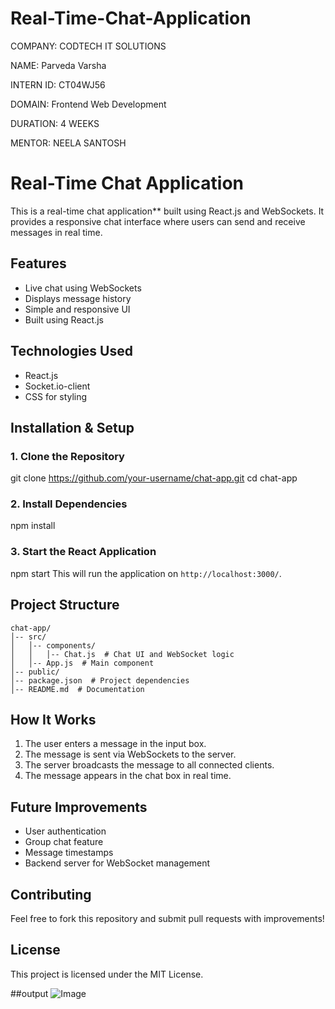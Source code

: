 # Real-Time-Chat-Application

COMPANY: CODTECH IT SOLUTIONS

NAME: Parveda Varsha

INTERN ID: CT04WJ56

DOMAIN: Frontend Web Development

DURATION: 4 WEEKS

MENTOR: NEELA SANTOSH

# Real-Time Chat Application

This is a real-time chat application** built using React.js and WebSockets. It provides a responsive chat interface where users can send and receive messages in real time.

## Features
- Live chat using WebSockets
- Displays message history
- Simple and responsive UI
- Built using React.js

## Technologies Used
- React.js
- Socket.io-client
- CSS for styling

## Installation & Setup
### 1. Clone the Repository
git clone https://github.com/your-username/chat-app.git
cd chat-app


### 2. Install Dependencies
npm install

### 3. Start the React Application
npm start
This will run the application on `http://localhost:3000/`.

## Project Structure
```
chat-app/
│-- src/
│   │-- components/
│   │   │-- Chat.js  # Chat UI and WebSocket logic
│   │-- App.js  # Main component
│-- public/
│-- package.json  # Project dependencies
│-- README.md  # Documentation
```

## How It Works
1. The user enters a message in the input box.
2. The message is sent via WebSockets to the server.
3. The server broadcasts the message to all connected clients.
4. The message appears in the chat box in real time.

## Future Improvements
- User authentication
- Group chat feature
- Message timestamps
- Backend server for WebSocket management

## Contributing
Feel free to fork this repository and submit pull requests with improvements!

## License
This project is licensed under the MIT License.

##output
![Image](https://github.com/user-attachments/assets/e5134228-c277-4584-bda0-d92f69980eed)

